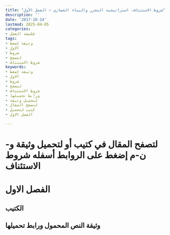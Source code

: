 ```yaml
---
title: "شروط الاستئناف، استراتيجية التحرر والبناء الحضاري – الفصل الأول"
description: ''
date: '2017-10-14'
lastmod: 2025-04-05
categories:
- فلسفة العقل
tags:
- وثيقة إضغط
- الاول
- شروط
- لتصفح
- شروط الاستئناف
keywords:
- وثيقة إضغط
- الاول
- شروط
- لتصفح
- شروط الاستئناف
- ورابط تحميلها
- لتحميل وثيقة
- لتصفح المقال
- كتيب لتحميل
- الفصل الاول

---
```

# **لتصفح المقال في كتيب أو لتحميل وثيقة و-ن-م إضغط على الروابط أسفله** **شروط الاستئناف**

# الفصل الاول

## الكتيب

## وثيقة النص المحمول ورابط تحميلها

###
